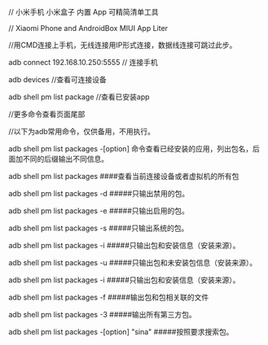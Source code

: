//  小米手机 小米盒子 内置 App 可精简清单工具

// Xiaomi Phone and AndroidBox MIUI App Liter

//用CMD连接上手机，无线连接用IP形式连接，数据线连接可跳过此步。

adb connect 192.168.10.250:5555		// 连接手机

adb devices		//查看可连接设备

adb shell pm list package	//查看已安装app

//更多命令查看页面尾部


//以下为adb常用命令，仅供备用，不用执行。

adb shell pm list packages -[option] 命令查看已经安装的应用，列出包名，后面加不同的后缀输出不同信息。

adb shell pm list packages     ####查看当前连接设备或者虚拟机的所有包

adb shell pm list packages -d    #####只输出禁用的包。

adb shell pm list packages -e    #####只输出启用的包。

adb shell pm list packages -s    #####只输出系统的包。

adb shell pm list packages -i   #####只输出包和安装信息（安装来源）。

adb shell pm list packages -u   #####只输出包和未安装包信息（安装来源）。

adb shell pm list packages -i   #####只输出包和安装信息（安装来源）。

adb shell pm list packages -f   #####输出包和包相关联的文件

adb shell pm list packages -3   #####输出所有第三方包。

adb shell pm list packages -[option] "sina"   #####按照要求搜索包。
